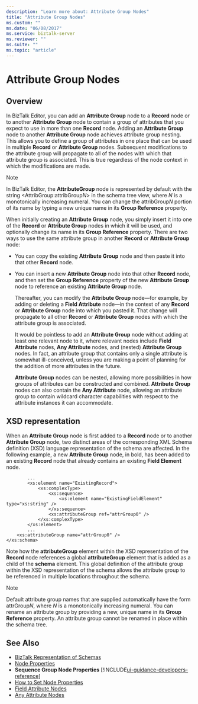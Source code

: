 ```yaml
---
description: "Learn more about: Attribute Group Nodes"
title: "Attribute Group Nodes"
ms.custom: ""
ms.date: "06/08/2017"
ms.service: biztalk-server
ms.reviewer: ""
ms.suite: ""
ms.topic: "article"
---
```

# Attribute Group Nodes

## Overview
In BizTalk Editor, you can add an **Attribute Group** node to a **Record** node or to another **Attribute Group** node to contain a group of attributes that you expect to use in more than one **Record** node. Adding an **Attribute Group** node to another **Attribute Group** node achieves attribute group nesting. This allows you to define a group of attributes in one place that can be used in multiple **Record** or **Attribute Group** nodes. Subsequent modifications to the attribute group will propagate to all of the nodes with which that attribute group is associated. This is true regardless of the node context in which the modifications are made.  

> [!NOTE]
>  In BizTalk Editor, the **AttributeGroup** node is represented by default with the string \<AttribGroup:attribGroup*N*\> in the schema tree view, where *N* is a monotonically increasing numeral. You can change the attribGroup*N* portion of its name by typing a new unique name in its **Group Reference** property.  

 When initially creating an **Attribute Group** node, you simply insert it into one of the **Record** or **Attribute Group** nodes in which it will be used, and optionally change its name in its **Group Reference** property. There are two ways to use the same attribute group in another **Record** or **Attribute Group** node:  

- You can copy the existing **Attribute Group** node and then paste it into that other **Record** node.  

- You can insert a new **Attribute Group** node into that other **Record** node, and then set the **Group Reference** property of the new **Attribute Group** node to reference an existing **Attribute Group** node.  

  Thereafter, you can modify the **Attribute Group** node—for example, by adding or deleting a **Field Attribute** node—in the context of any **Record** or **Attribute Group** node into which you pasted it. That change will propagate to all other **Record** or **Attribute Group** nodes with which the attribute group is associated.  

  It would be pointless to add an **Attribute Group** node without adding at least one relevant node to it, where relevant nodes include **Field Attribute** nodes, **Any Attribute** nodes, and (nested) **Attribute Group** nodes. In fact, an attribute group that contains only a single attribute is somewhat ill-conceived, unless you are making a point of planning for the addition of more attributes in the future.  

  **Attribute Group** nodes can be nested, allowing more possibilities in how groups of attributes can be constructed and combined. **Attribute Group** nodes can also contain the **Any Attribute** node, allowing an attribute group to contain wildcard character capabilities with respect to the attribute instances it can accommodate.  

## XSD representation  
 When an **Attribute Group** node is first added to a **Record** node or to another **Attribute Group** node, two distinct areas of the corresponding XML Schema definition (XSD) language representation of the schema are affected. In the following example, a new **Attribute Group** node, in bold, has been added to an existing **Record** node that already contains an existing **Field Element** node.  

```  
        ...  
        <xs:element name="ExistingRecord">  
            <xs:complexType>  
                <xs:sequence>  
                    <xs:element name="ExistingFieldElement" type="xs:string" />  
                </xs:sequence>  
                <xs:attributeGroup ref="attrGroup0" />  
            </xs:complexType>  
        </xs:element>  
        ...   
    <xs:attributeGroup name="attrGroup0" />  
</xs:schema>  
```  

 Note how the **attributeGroup** element within the XSD representation of the **Record** node references a global **attributeGroup** element that is added as a child of the **schema** element. This global definition of the attribute group within the XSD representation of the schema allows the attribute group to be referenced in multiple locations throughout the schema.  

> [!NOTE]
>  Default attribute group names that are supplied automatically have the form attrGroup*N*, where *N* is a monotonically increasing numeral. You can rename an attribute group by providing a new, unique name in its **Group Reference** property. An attribute group cannot be renamed in place within the schema tree.  

## See Also  
- [BizTalk Representation of Schemas](../core/biztalk-representation-of-schemas.md)   
- [Node Properties](../core/node-properties.md)   
- **Sequence Group Node Properties** [!INCLUDE[ui-guidance-developers-reference](../includes/ui-guidance-developers-reference.md)]  
- [How to Set Node Properties](../core/how-to-set-node-properties.md)   
- [Field Attribute Nodes](../core/field-attribute-nodes.md)   
- [Any Attribute Nodes](../core/any-attribute-nodes.md)
